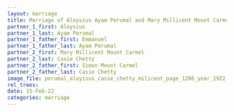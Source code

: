 ```yaml
---
layout: marriage
title: Marriage of Aloysius Ayam Perumal and Mary Millicent Mount Carmel Casie Chetty
partner_1_first: Aloysius
partner_1_last: Ayam Perumal
partner_1_father_first: Emmanuel
partner_1_father_last: Ayam Perumal
partner_2_first: Mary Millicent Mount Carmel
partner_2_last: Casie Chetty
partner_2_father_first: Simon Mount Carmel
partner_2_father_last: Casie Chetty
image_file: perumal_aloyisus_casie_chetty_milicent_page_1206_year_1922
rel_trees:
date: 15-Feb-22
categories: marriage
---
```


